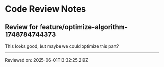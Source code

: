 # Code Review Notes

## Review for feature/optimize-algorithm-1748784744373

This looks good, but maybe we could optimize this part?

---
Reviewed on: 2025-06-01T13:32:25.219Z